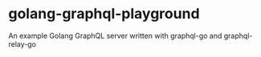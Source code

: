 # golang-graphql-playground
An example Golang GraphQL server written with graphql-go and graphql-relay-go
